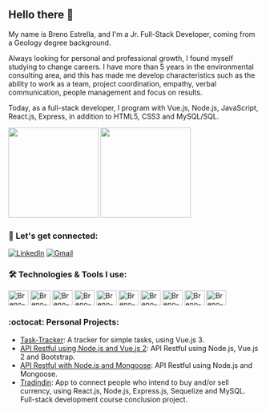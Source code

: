 ## Hello there 👋

My name is Breno Estrella, and I'm a Jr. Full-Stack Developer, coming from a Geology degree background.

Always looking for personal and professional growth, I found myself studying to change careers.
I have more than 5 years in the environmental consulting area, and this has made me develop characteristics such as the ability to work as a team, project coordination, empathy, verbal communication, people management and focus on results.

Today, as a full-stack developer, I program with Vue.js, Node.js, JavaScript, React.js, Express, in addition to HTML5, CSS3 and MySQL/SQL.

<!--
**brenogbestrella/brenogbestrella** is a ✨ _special_ ✨ repository because its `README.md` (this file) appears on your GitHub profile.

Here are some ideas to get you started:

- 🔭 I’m currently working on ...
- 🌱 I’m currently learning ...
- 👯 I’m looking to collaborate on ...
- 🤔 I’m looking for help with ...
- 💬 Ask me about ...
- 📫 How to reach me: ...
- 😄 Pronouns: ...
- ⚡ Fun fact: ...
-->


<div>
  <img height="180em" src="https://github-readme-stats.vercel.app/api?username=brenogbestrella&show_icons=true&theme=dracula"/>
  <img height="180em" src="https://github-readme-stats.vercel.app/api/top-langs/?username=brenogbestrella&layout=compact&theme=dracula"/>  
</div>


### 📧 Let's get connected:

[![LinkedIn](https://img.shields.io/badge/LinkedIn-0077B5?style=for-the-badge&logo=linkedin&logoColor=white)](https://www.linkedin.com/in/breno-estrella-0748424a/)
[![Gmail](https://img.shields.io/badge/Gmail-D14836?style=for-the-badge&logo=gmail&logoColor=white)](brenogbestrella@gmail.com)

### 🛠️ Technologies & Tools I use:

<div>
<img align="center" alt="Breno-vue" height="30" width="40" src="https://cdn.jsdelivr.net/gh/devicons/devicon/icons/vuejs/vuejs-original-wordmark.svg"/>
<img align="center" alt="Breno-vuetify" height="30" width="40" src="https://cdn.jsdelivr.net/gh/devicons/devicon/icons/vuetify/vuetify-original.svg"/>
<img align="center" alt="Breno-js" height="30" width="40" src="https://cdn.jsdelivr.net/gh/devicons/devicon/icons/javascript/javascript-original.svg"/>
<img align="center" alt="Breno-node" height="30" width="40" src="https://cdn.jsdelivr.net/gh/devicons/devicon/icons/nodejs/nodejs-original-wordmark.svg"/>
<img align="center" alt="Breno-express" height="30" width="40" src="https://cdn.jsdelivr.net/gh/devicons/devicon/icons/express/express-original.svg"/>
<img align="center" alt="Breno-html" height="30" width="40" src="https://cdn.jsdelivr.net/gh/devicons/devicon/icons/html5/html5-original.svg"/>
<img align="center" alt="Breno-css" height="30" width="40" src="https://cdn.jsdelivr.net/gh/devicons/devicon/icons/css3/css3-original.svg"/>
<img align="center" alt="Breno-react" height="30" width="40" src="https://cdn.jsdelivr.net/gh/devicons/devicon/icons/react/react-original.svg"/>
<img align="center" alt="Breno-mysql" height="30" width="40" src="https://cdn.jsdelivr.net/gh/devicons/devicon/icons/mysql/mysql-plain-wordmark.svg"/>
<img align="center" alt="Breno-git" height="30" width="40" src="https://cdn.jsdelivr.net/gh/devicons/devicon/icons/git/git-original.svg"/>
</div>

### :octocat: Personal Projects:
- [Task-Tracker](https://github.com/brenogbestrella/task-tracker):
  A tracker for simple tasks, using Vue.js 3.
- [API Restful using Node.js and Vue.js 2](https://github.com/brenogbestrella/Projeto_Vue_Node):
  API Restful using Node.js, Vue.js 2 and Bootstrap.
- [API Restful with Node.js and Mongoose](https://github.com/brenogbestrella/Projeto_Vue_Node):
  API Restful using Node.js and Mongoose.
- [Tradindin](https://github.com/brenogbestrella/DH-ProjetoIntegrador):
  App to connect people who intend to buy and/or sell currency, using React.js, Node.js, Express.js, Sequelize and MySQL. Full-stack development course conclusion project.




